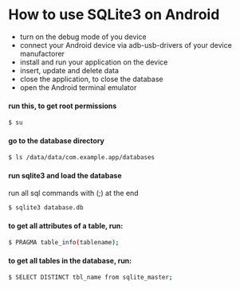 
# How to use SQLite3 on Android
- turn on the debug mode of you device
- connect your Android device via adb-usb-drivers of your device manufactorer
- install and run your application on the device
- insert, update and delete data
- close the application, to close the database
- open the Android terminal emulator
#### run this, to get root permissions
```sh
$ su
```
#### go to the database directory
```sh
$ ls /data/data/com.example.app/databases
```
#### run sqlite3 and load the database
run all sql commands with (;) at the end
```sh
$ sqlite3 database.db
```


#### to get all attributes of a table, run:
```sh
$ PRAGMA table_info(tablename);
```
#### to get all tables in the database, run:
```sh
$ SELECT DISTINCT tbl_name from sqlite_master;
```